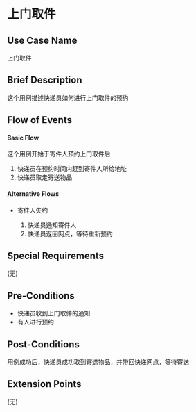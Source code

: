 上门取件
===========

## Use Case Name

上门取件

## Brief Description

这个用例描述快递员如何进行上门取件的预约

## Flow of Events

#### Basic Flow

这个用例开始于寄件人预约上门取件后

1. 快递员在预约时间内赶到寄件人所给地址
2. 快递员取走寄送物品

#### Alternative Flows

- 寄件人失约
	
	1. 快递员通知寄件人
	2. 快递员返回网点，等待重新预约

## Special Requirements

(无)

## Pre-Conditions

- 快递员收到上门取件的通知
- 有人进行预约

## Post-Conditions

用例成功后，快递员成功取到寄送物品，并带回快递网点，等待寄送

## Extension Points

(无)

